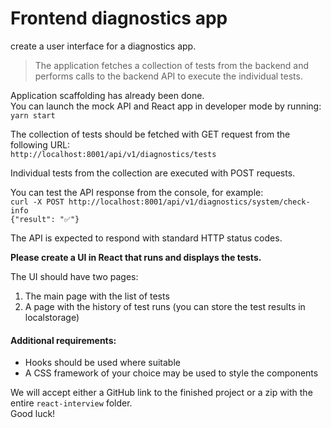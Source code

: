 # Frontend diagnostics app

create a user interface for a diagnostics app.

>The application fetches a collection of tests from the backend and performs calls to the backend API to execute the individual tests.
>

Application scaffolding has already been done.<br>
You can launch the mock API and React app in developer mode by running:<br>
`yarn start`

The collection of tests should be fetched with GET request from the following URL:<br>
`http://localhost:8001/api/v1/diagnostics/tests`

Individual tests from the collection are executed with POST requests.

You can test the API response from the console, for example:<br>
`curl -X POST http://localhost:8001/api/v1/diagnostics/system/check-info`
<br>
`{"result": "✅"} `

The API is expected to respond with standard HTTP status codes.

**Please create a UI in React that runs and displays the tests.**

The UI should have two pages:

1. The main page with the list of tests
2. A page with the history of test runs (you can store the test results in localstorage)

#### Additional requirements:
* Hooks should be used where suitable
* A CSS framework of your choice may be used to style the components

We will accept either a GitHub link to the finished project or a zip with the entire `react-interview` folder.<br>
Good luck! 
